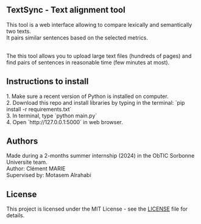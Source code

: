 <h2>TextSync - Text alignment tool</h2>
This tool is a web interface allowing to compare lexically and semantically two texts.<br>
It pairs similar sentences based on the selected metrics. <br><br>

The this tool allows you to upload large text files (hundreds of pages) and find pairs of sentences in reasonable time (few minutes at most).<br>

<h2>Instructions to install</h2>
1. Make sure a recent version of Python is installed on computer.<br>
2. Download this repo and install libraries by typing in the terminal: `pip install -r requirements.txt`<br>
3. In terminal, type `python main.py` <br>
4. Open `http://127.0.0.1:5000` in web browser.

<h2>Authors</h2>
Made during a 2-months summer internship (2024) in the ObTIC Sorbonne Universite team.<br>
Author: Clément MARIE <br>
Supervised by: Motasem Alrahabi <br>

## License

This project is licensed under the MIT License - see the [LICENSE](LICENSE) file for details.


